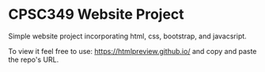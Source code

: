 # CPSC349 Website Project

Simple website project incorporating html, css, bootstrap, and javacsript.

To view it feel free to use: https://htmlpreview.github.io/ and copy and paste the repo's URL.
